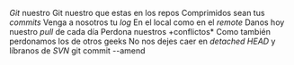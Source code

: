 *Git* nuestro
Git nuestro que estas en los repos
Comprimidos sean tus *commits*
Venga a nosotros tu *log*
En el local como en el *remote*
Danos hoy nuestro *pull* de cada día
Perdona nuestros +conflictos*
Como también perdonamos los de otros geeks
No nos dejes caer en *detached HEAD*
y líbranos de *SVN*
git commit --amend
